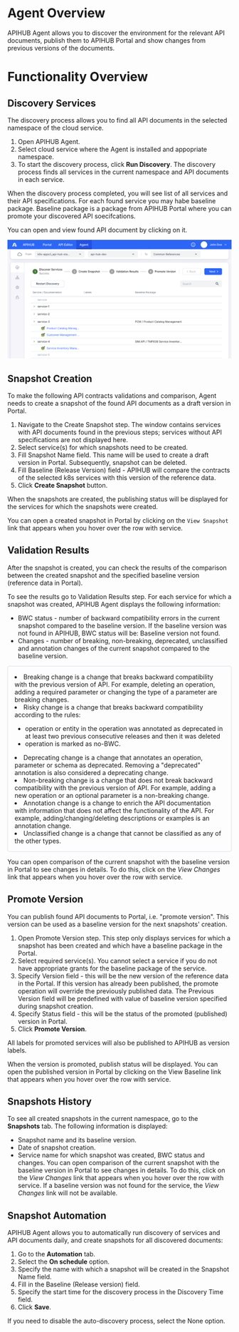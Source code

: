 # Agent Overview

APIHUB Agent allows you to discover the environment for the relevant API documents, publish them to APIHUB Portal and show changes from previous versions of the documents.

# Functionality Overview

## Discovery Services
The discovery process allows you to find all API documents in the selected namespace of the cloud service.

1. Open APIHUB Agent. 
2. Select cloud service where the Agent is installed and appopriate namespace.
3. To start the discovery process, click **Run Discovery**. The discovery process finds all services in the current namespace and API documents in each service.

When the discovery process completed, you will see list of all services and their API specifications. For each found service you may habe baseline package. Baseline package is a package from APIHUB Portal where you can promote your discovered API soecifcations.

You can open and view found API document by clicking on it.

![](/docs/img/discover_services.png)

## Snapshot Creation
To make the following API contracts validations and comparison, Agent needs to create a snapshot of the found API documents as a draft version in Portal.

1. Navigate to the Create Snapshot step. The window contains services with API documents found in the previous steps; services without API specifications are not displayed here.
2. Select service(s) for which snapshots need to be created.
2. Fill Snapshot Name field. This name will be used to create a draft version in  Portal. Subsequently, snapshot can be deleted.
3. Fill Baseline (Release Version) field - APIHUB will compare the contracts of the selected k8s services with this version of the reference data.
4. Click **Create Snapshot** ⁣button.

When the snapshots are created, the publishing status will be displayed for the services for which the snapshots were created.

You can open a created snapshot in Portal by clicking on the `View Snapshot` link that appears when you hover over the row with service.

## Validation Results
After the snapshot is created, you can check the results of the comparison between the created snapshot and the specified baseline version (reference data in Portal).

To see the results go to Validation Results step. For each service for which a snapshot was created, APIHUB Agent displays the following information:
 - BWC status - number of backward compatibility errors in the current snapshot compared to the baseline version. If the baseline version was not found in APIHUB, BWC status will be: Baseline version not found.
 - Changes - number of breaking, non-breaking, deprecated, unclassified and annotation changes of the current snapshot compared to the baseline version.

<div style="
  border: 1px solid #D8DFEA; border-radius: 4px; margin: 10px 0; padding: 15px; display: flex; align-items: flex-start;
">
  <div>
     <li>Breaking change is a change that breaks backward compatibility with the previous version of API. For example, deleting an operation, adding a required parameter or changing the type of a parameter are breaking changes.</li>
     <li>Risky change is a change that breaks backward compatibility according to the rules:</li>
         <ul>
            <li>operation or entity in the operation was annotated as deprecated in at least two previous consecutive releases and then it was deleted
            <li>operation is marked as no-BWC.</li>
         </ul>
      <li>Deprecating change is a change that annotates an operation, parameter or schema as deprecated. Removing a "deprecated" annotation is also considered a deprecating change.</li>
      <li>Non-breaking change is a change that does not break backward compatibility with the previous version of API. For example, adding a new operation or an optional parameter is a non-breaking change.</li>
      <li>Annotation change is a change to enrich the API documentation with information that does not affect the functionality of the API. For example, adding/changing/deleting descriptions or examples is an annotation change. </li>
      <li>Unclassified change is a change that cannot be classified as any of the other types.</li>
  </div>
</div>

 You can open comparison of the current snapshot with the baseline version in Portal to see changes in details. To do this, click on the *View Changes* link that appears when you hover over the row with service.

 ## Promote Version
 You can publish found API documents to Portal, i.e. "promote version". This version can be used as a baseline version for the next snapshots' creation. 
 
 1. Open Promote Version step. This step only displays services for which a snapshot has been created and which have a baseline package in the Portal.
 2. Select required service(s). You cannot select a service if you do not have appropriate grants for the baseline package of the service.
 3. Specify Version field - this will be the new version of the reference data in the Portal. If this version has already been published, the promote operation will override the previously published data. The Previous Version field will be predefined with value of baseline version specified during snapshot creation.
3. Specify Status field - this will be the status of the promoted (published) version in Portal.
4. Click **Promote Version**.

All labels for promoted services will also be published to APIHUB as version labels.

When the version is promoted, publish status will be displayed. You can open the published version in Portal by clicking on the View Baseline link that appears when you hover over the row with service.

## Snapshots History
To see all created snapshots in the current namespace, go to the **Snapshots** tab. The following information is displayed:
- Snapshot name and its baseline version.
- Date of snapshot creation.
- Service name for which snapshot was created, BWC status and changes. You can open comparison of the current snapshot with the baseline version in Portal to see changes in details. To do this, click on the *View Changes* link that appears when you hover over the row with service. If a baseline version was not found for the service, the *View Changes* link will not be available.

## Snapshot Automation
APIHUB Agent allows you to automatically run discovery of services and API documents daily, and create snapshots for all discovered documents:
1. Go to the **Automation** tab.
2. Select the **On schedule** option.
3. Specify the name with which a snapshot will be created in the Snapshot Name field.
4. Fill in the Baseline (Release version) field.
5. Specify the start time for the discovery process in the Discovery Time field.
6. Click **Save**.

If you need to disable the auto-discovery process, select the None option.
